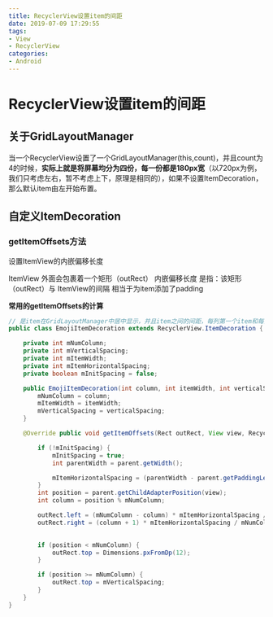 ```yaml
---
title: RecyclerView设置item的间距
date: 2019-07-09 17:29:55
tags:
- View
- RecyclerView
categories:
- Android
---
```


# RecyclerView设置item的间距

## 关于GridLayoutManager

当一个RecyclerView设置了一个GridLayoutManager(this,count)，并且count为4的时候，**实际上就是将屏幕均分为四份，每一份都是180px宽**（以720px为例，我们只考虑左右，暂不考虑上下，原理是相同的），如果不设置ItemDecoration，那么默认item由左开始布置。

## 自定义ItemDecoration

### getItemOffsets方法

设置ItemView的内嵌偏移长度

ItemView 外面会包裹着一个矩形（outRect）
内嵌偏移长度 是指：该矩形（outRect）与 ItemView的间隔
相当于为item添加了padding

**常用的getItemOffsets的计算**

```java
// 是item在GridLayoutManager中居中显示，并且item之间的间距，每列第一个item和每列最后一个item到recyclerview边界的距离都相等
public class EmojiItemDecoration extends RecyclerView.ItemDecoration {

    private int mNumColumn;
    private int mVerticalSpacing;
    private int mItemWidth;
    private int mItemHorizontalSpacing;
    private boolean mInitSpacing = false;

    public EmojiItemDecoration(int column, int itemWidth, int verticalSpacing) {
        mNumColumn = column;
        mItemWidth = itemWidth;
        mVerticalSpacing = verticalSpacing;
    }

    @Override public void getItemOffsets(Rect outRect, View view, RecyclerView parent, RecyclerView.State state) {

        if (!mInitSpacing) {
            mInitSpacing = true;
            int parentWidth = parent.getWidth();

            mItemHorizontalSpacing = (parentWidth - parent.getPaddingLeft() - parent.getPaddingRight() - mItemWidth * mNumColumn) / (mNumColumn + 1);
        }
        int position = parent.getChildAdapterPosition(view);
        int column = position % mNumColumn;

        outRect.left = (mNumColumn - column) * mItemHorizontalSpacing / mNumColumn;
        outRect.right = (column + 1) * mItemHorizontalSpacing / mNumColumn;
        

        if (position < mNumColumn) {
            outRect.top = Dimensions.pxFromDp(12);
        }

        if (position >= mNumColumn) {
            outRect.top = mVerticalSpacing;
        }
    }
}
```

